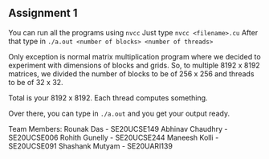 ## Assignment 1

You can run all the programs using `nvcc`
Just type `nvcc <filename>.cu`
After that type in `./a.out <number of blocks> <number of threads>`

Only exception is normal matrix multiplication program where we decided to experiment with dimensions of blocks and grids. So, to multiple 8192 x 8192 matrices, we divided the number of blocks to be of 256 x 256 and threads to be of 32 x 32.

Total is your 8192 x 8192. Each thread computes something.

Over there, you can type in `./a.out` and you get your output ready.

Team Members:
Rounak Das - SE20UCSE149
Abhinav Chaudhry - SE20UCSE006
Rohith Gunelly - SE20UCSE244
Maneesh Kolli - SE20UCSE091
Shashank Mutyam - SE20UARI139
